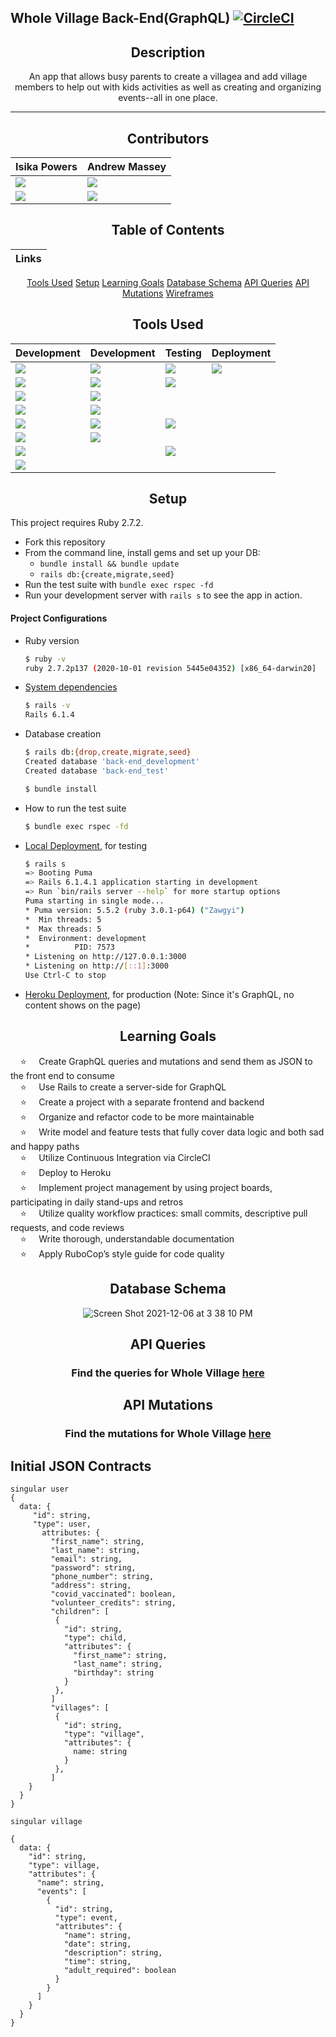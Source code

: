 ## Whole Village Back-End(GraphQL)    [![CircleCI](https://circleci.com/gh/Whole-Village/back_end/tree/main.svg?style=shield)](https://circleci.com/gh/Whole-Village/back_end/tree/main)

<div align="center">

<!-- # [Description][description]
[Contributors][contributors-url]
<!-- [![Issues][issues-shield]][issues-url]
[![Stargazers][stars-shield]][stars-url]
[![Forks][forks-shield]][forks-url] -->
<!-- ![Build Badge][build-badge] -->

## Description 
  
An app that allows busy parents to create a villagea and add village members to help out with kids activities as well as creating and organizing events--all in one place.

---

## Contributors

Isika Powers | Andrew Massey
|--- |--- |
|[<img src="https://img.shields.io/badge/GitHub-181717.svg?&style=flaste&logo=github&logoColor=white" />](https://github.com/isikapowers)|[<img src="https://img.shields.io/badge/GitHub-181717.svg?&style=flaste&logo=github&logoColor=white" />](https://github.com/acmassey3698)|
|[<img src= "https://img.shields.io/badge/in-LinkedIn-blue" />](https://www.linkedin.com/in/isika/)|[<img src= "https://img.shields.io/badge/in-LinkedIn-blue" />](https://www.linkedin.com/in/andrew-massey3698/)


## Table of Contents
|Links
|--- |
[Tools Used](#tools-used)
[Setup](#setup)
[Learning Goals](#learning-goals)
[Database Schema](#database-schema)
[API Queries](#api-queries)
[API Mutations](#api-mutations) 
[Wireframes](#wireframes)


## Tools Used

|Development|Development|Testing|Deployment
|--- |--- |--- |--- |
|[<img src="https://img.shields.io/badge/Ruby-CC0000.svg?&style=flaste&logo=ruby&logoColor=white" />](https://www.ruby-lang.org/en/downloads/)|[<img src="https://img.shields.io/badge/Git-F05032.svg?&style=flaste&logo=git&logoColor=white" />](https://git-scm.com/book/en/v2/Getting-Started-First-Time-Git-Setup)|[ <img src="https://img.shields.io/badge/rspec-b81818.svg?&style=flaste&logo=rubygems&logoColor=white" />](https://github.com/rspec/rspec-rails)|[<img src="https://img.shields.io/badge/Heroku-430098.svg?&style=flaste&logo=heroku&logoColor=white" />](http://virtual-watch-party.herokuapp.com)|
|[ <img src="https://img.shields.io/badge/Ruby%20On%20Rails-b81818.svg?&style=flat&logo=rubyonrails&logoColor=white" />](https://rubygems.org/gems/rails/versions/6.1.4)|[<img src="https://img.shields.io/badge/GitHub-181717.svg?&style=flaste&logo=github&logoColor=white" />](https://desktop.github.com/)|[<img src= "https://img.shields.io/badge/ci-circleCI-blue"/>](https://circleci.com/)|
|[<img src="https://img.shields.io/badge/pry-b81818.svg?&style=flaste&logo=rubygems&logoColor=white" />](https://rubygems.org/gems/pry/versions/0.10.3)|[<img src="https://img.shields.io/badge/webmock-b81818.svg?&style=flaste&logo=rubygems&logoColor=white" />](https://github.com/bblimke/webmock)
|[<img src="https://img.shields.io/badge/sql-postgreSQL-green"/>](https://www.postgresql.org/)|[<img src="https://img.shields.io/badge/-VCR-lightgrey"/>](https://github.com/vcr/vcr)
|[<img src="https://img.shields.io/badge/-Postico-yellowgreen"/>](https://eggerapps.at/postico/)|[<img src="https://img.shields.io/badge/rubocop-b81818.svg?&style=flaste&logo=rubygems&logoColor=white" />](https://rubygems.org/gems/rubocop/versions/0.39.0)|[<img src="https://img.shields.io/badge/-FactoryBot-green"/>](https://github.com/thoughtbot/factory_bot)
|[<img src="https://img.shields.io/badge/Atom-66595C.svg?&style=flaste&logo=atom&logoColor=white" />](https://atom.io/)|[<img src="https://img.shields.io/badge/-Faker-blue"/>](https://github.com/faker-ruby/faker)
|[<img src="https://img.shields.io/badge/faraday-b81818.svg?&style=flaste&logo=rubygems&logoColor=white" />](https://github.com/lostisland/faraday)||[<img src="https://img.shields.io/badge/simplecov-b81818.svg?&style=flaste&logo=rubygems&logoColor=white" />](https://rubygems.org/gems/simplecov/versions/0.12.0)|
|[<img src="https://img.shields.io/badge/Postman-FF6E4F.svg?&style=flat&logo=postman&logoColor=white" />](https://www.postman.com/product/rest-client/)|

</div>

<div align="center">

## Setup

</div>


  This project requires Ruby 2.7.2.

  * Fork this repository
  * From the command line, install gems and set up your DB:
      * `bundle install && bundle update`
      * `rails db:{create,migrate,seed}`
  * Run the test suite with `bundle exec rspec -fd`
  * Run your development server with `rails s` to see the app in action.

#### Project Configurations

  * Ruby version
      ```bash
      $ ruby -v
      ruby 2.7.2p137 (2020-10-01 revision 5445e04352) [x86_64-darwin20]
      ```

  * [System dependencies](https://github.com/Whole-Village/frontend/blob/main/Gemfile)
      ```bash
      $ rails -v
      Rails 6.1.4
      ```

  * Database creation
      ```bash
      $ rails db:{drop,create,migrate,seed}
      Created database 'back-end_development'
      Created database 'back-end_test'
      ```

      ```bash
      $ bundle install
      ```

  * How to run the test suite
      ```bash
      $ bundle exec rspec -fd
      ```

  * [Local Deployment](http://localhost:3000), for testing
      ```bash
      $ rails s
      => Booting Puma
      => Rails 6.1.4.1 application starting in development 
      => Run `bin/rails server --help` for more startup options
      Puma starting in single mode...
      * Puma version: 5.5.2 (ruby 3.0.1-p64) ("Zawgyi")
      *  Min threads: 5
      *  Max threads: 5
      *  Environment: development
      *          PID: 7573
      * Listening on http://127.0.0.1:3000
      * Listening on http://[::1]:3000
      Use Ctrl-C to stop
      ```

  * [Heroku Deployment](https://whole-village-be.herokuapp.com/), for production (Note: Since it's GraphQL, no content shows on the page)


<div align="center">

## Learning Goals

</div>


&nbsp; &nbsp; ⭐ &nbsp; &nbsp; Create GraphQL queries and mutations and send them as JSON to the front end to consume<br>
&nbsp; &nbsp; ⭐ &nbsp; &nbsp; Use Rails to create a server-side for GraphQL<br>
&nbsp; &nbsp; ⭐ &nbsp; &nbsp; Create a project with a separate frontend and backend<br>
&nbsp; &nbsp; ⭐ &nbsp; &nbsp; Organize and refactor code to be more maintainable<br>
&nbsp; &nbsp; ⭐ &nbsp; &nbsp; Write model and feature tests that fully cover data logic and both sad and happy paths<br>
&nbsp; &nbsp; ⭐ &nbsp; &nbsp; Utilize Continuous Integration via CircleCI<br>
&nbsp; &nbsp; ⭐ &nbsp; &nbsp; Deploy to Heroku<br>
&nbsp; &nbsp; ⭐ &nbsp; &nbsp; Implement project management by using project boards, participating in daily stand-ups and retros<br>
&nbsp; &nbsp; ⭐ &nbsp; &nbsp; Utilize quality workflow practices: small commits, descriptive pull requests, and code reviews<br>
&nbsp; &nbsp; ⭐ &nbsp; &nbsp; Write thorough, understandable documentation<br>
&nbsp; &nbsp; ⭐ &nbsp; &nbsp; Apply RuboCop’s style guide for code quality<br>

<div align="center">

## Database Schema
![Screen Shot 2021-12-06 at 3 38 10 PM](https://user-images.githubusercontent.com/75844153/144918858-dcb64929-7f83-4022-b247-edcaf25240f3.png)

## API Queries
### Find the queries for Whole Village [here](https://github.com/Whole-Village/back_end/wiki/Queries)
  
## API Mutations
### Find the mutations for Whole Village [here](https://github.com/Whole-Village/back_end/wiki/Mutations)
  
</div>

<!-- MARKDOWN LINKS & IMAGES -->

<!-- [contributors-shield]: https://img.shields.io/github/contributors/Whole-Village/back-end.svg?style=flat-square
[contributors-url]: https://github.com/Whole-Village/back-end/graphs/contributors
[forks-shield]: https://img.shields.io/github/forks/Whole-Village/back-end.svg?style=flat-square
[forks-url]: https://github.com/Whole-Village/back-end/network/members
[stars-shield]: https://img.shields.io/github/stars/Whole-Village/back-end.svg?style=flat-square
[stars-url]: https://github.com/Whole-Village/back-end/stargazers
[issues-shield]: https://img.shields.io/github/issues/Whole-Village/back-end.svg?style=flat-square
[issues-url]: https://github.com/Whole-Village/back-end/issues
[build-badge]: https://img.shields.io/circleci/build/github/Whole-Village/back-end?style=flat-square -->


## Initial JSON Contracts

```
singular user
{
  data: {
     "id": string,
     "type": user,
       attributes: {
         "first_name": string,
         "last_name": string,
         "email": string,
         "password": string,
         "phone_number": string,
         "address": string,
         "covid_vaccinated": boolean,
         "volunteer_credits": string, 
         "children": [
          {
            "id": string,
            "type": child,
            "attributes": {
              "first_name": string,
              "last_name": string,
              "birthday": string
            }
          },
         ]
         "villages": [
          {
            "id": string,
            "type": "village",
            "attributes": {
              name: string
            }
          },
         ]
    }
  }
}

singular village

{
  data: {
    "id": string,
    "type": village,
    "attributes": {
      "name": string,
      "events": [
        {
          "id": string,
          "type": event,
          "attributes": {
            "name": string,
            "date": string,
            "description": string,
            "time": string,
            "adult_required": boolean 
          }
        }
      ]    
    }    
  }
}
```

